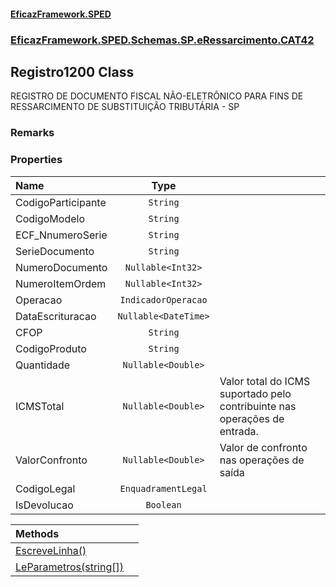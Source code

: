 #### [EficazFramework.SPED](EficazFrameworkSPED.md 'EficazFramework SPED')
### [EficazFramework.SPED.Schemas.SP.eRessarcimento.CAT42](EficazFramework.SPED.Schemas.SP.eRessarcimento.CAT42.md 'EficazFramework.SPED.Schemas.SP.eRessarcimento.CAT42')

## Registro1200 Class

REGISTRO DE DOCUMENTO FISCAL NÃO-ELETRÔNICO PARA FINS DE RESSARCIMENTO DE SUBSTITUIÇÂO TRIBUTÁRIA - SP

### Remarks
### Properties

| Name | Type | |
| :--- | :---: | :--- |
| CodigoParticipante | `String` |  |
| CodigoModelo | `String` |  |
| ECF_NnumeroSerie | `String` |  |
| SerieDocumento | `String` |  |
| NumeroDocumento | `Nullable<Int32>` |  |
| NumeroItemOrdem | `Nullable<Int32>` |  |
| Operacao | `IndicadorOperacao` |  |
| DataEscrituracao | `Nullable<DateTime>` |  |
| CFOP | `String` |  |
| CodigoProduto | `String` |  |
| Quantidade | `Nullable<Double>` |  |
| ICMSTotal | `Nullable<Double>` | Valor total do ICMS suportado pelo contribuinte nas operações de entrada. |
| ValorConfronto | `Nullable<Double>` | Valor de confronto nas operações de saída |
| CodigoLegal | `EnquadramentLegal` |  |
| IsDevolucao | `Boolean` |  |

| Methods | |
| :--- | :--- |
| [EscreveLinha()](EficazFramework.SPED.Schemas.SP.eRessarcimento.CAT42/Registro1200/EscreveLinha().md 'EficazFramework.SPED.Schemas.SP.eRessarcimento.CAT42.Registro1200.EscreveLinha()') | |
| [LeParametros(string[])](EficazFramework.SPED.Schemas.SP.eRessarcimento.CAT42/Registro1200/LeParametros(string[]).md 'EficazFramework.SPED.Schemas.SP.eRessarcimento.CAT42.Registro1200.LeParametros(string[])') | |
